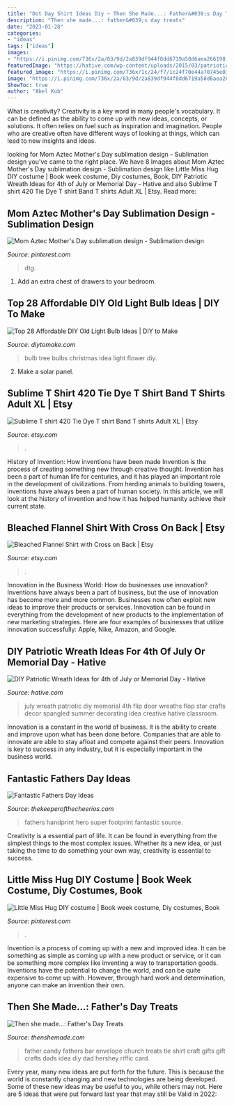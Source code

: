 ```yaml
---
title: "Dot Day Shirt Ideas Diy ~ Then She Made...: Father&#039;s Day Treats"
description: "Then she made...: father&#039;s day treats"
date: "2023-01-28"
categories:
- "ideas"
tags: ["ideas"]
images:
- "https://i.pinimg.com/736x/2a/83/9d/2a839df944f8dd6719a58d6aea266198.jpg"
featuredImage: "https://hative.com/wp-content/uploads/2015/03/patriotic-wreaths/4-patriotic-wreath-decoration-idea.jpg"
featured_image: "https://i.pinimg.com/736x/1c/24/f7/1c24f70e44a70745e03342649739359a.jpg"
image: "https://i.pinimg.com/736x/2a/83/9d/2a839df944f8dd6719a58d6aea266198.jpg"
ShowToc: true
author: "Abel Kub"
---
```



What is creativity?
Creativity is a key word in many people's vocabulary. It can be defined as the ability to come up with new ideas, concepts, or solutions. It often relies on fuel such as inspiration and imagination. People who are creative often have different ways of looking at things, which can lead to new insights and ideas.

	

		
looking for Mom Aztec Mother&#039;s Day sublimation design - Sublimation design you've came to the right place. We have 8 Images about Mom Aztec Mother&#039;s Day sublimation design - Sublimation design like Little Miss Hug DIY costume | Book week costume, Diy costumes, Book, DIY Patriotic Wreath Ideas for 4th of July or Memorial Day - Hative and also Sublime T shirt 420 Tie Dye T shirt Band T shirts Adult XL | Etsy. Read more:
		
    
## Mom Aztec Mother&#039;s Day Sublimation Design - Sublimation Design

<img loading=lazy src="https://i.pinimg.com/736x/2a/83/9d/2a839df944f8dd6719a58d6aea266198.jpg" onerror="this.onerror=null;this.src='https://tse4.mm.bing.net/th?id=OIP.5n9dIqQIlBY0CMjpYbUOdAHaHW&amp;pid=15.1';" alt="Mom Aztec Mother&#039;s Day sublimation design - Sublimation design">

_Source: pinterest.com_

>dtg. 

	

1. Add an extra chest of drawers to your bedroom.

    
## Top 28 Affordable DIY Old Light Bulb Ideas | DIY To Make

<img loading=lazy src="http://www.diytomake.com/wp-content/uploads/2016/10/Old-Bulbs-Tree-Recycled-Homemade-Idea.jpg" onerror="this.onerror=null;this.src='https://tse3.mm.bing.net/th?id=OIP.zlplzqz6fZ5dQpRacUpTAgHaKk&amp;pid=15.1';" alt="Top 28 Affordable DIY Old Light Bulb Ideas | DIY to Make">

_Source: diytomake.com_

>bulb tree bulbs christmas idea light flower diy. 

	

2. Make a solar panel.

    
## Sublime T Shirt 420 Tie Dye T Shirt Band T Shirts Adult XL | Etsy

<img loading=lazy src="https://i.etsystatic.com/8360091/r/il/8b7d7d/3072088499/il_1588xN.3072088499_9b03.jpg" onerror="this.onerror=null;this.src='https://tse1.mm.bing.net/th?id=OIP.3dVgbE_Uqhm6FC-OvCszZAHaKq&amp;pid=15.1';" alt="Sublime T shirt 420 Tie Dye T shirt Band T shirts Adult XL | Etsy">

_Source: etsy.com_

>. 

	

History of Invention: How inventions have been made
Invention is the process of creating something new through creative thought. Invention has been a part of human life for centuries, and it has played an important role in the development of civilizations. From herding animals to building towers, inventions have always been a part of human society. In this article, we will look at the history of invention and how it has helped humanity achieve their current state.

    
## Bleached Flannel Shirt With Cross On Back | Etsy

<img loading=lazy src="https://i.etsystatic.com/27013475/r/il/fbc367/2804457702/il_1588xN.2804457702_k43d.jpg" onerror="this.onerror=null;this.src='https://tse3.mm.bing.net/th?id=OIP.V_FUVUvwTK3N0iNjYLSOxwHaJ3&amp;pid=15.1';" alt="Bleached Flannel Shirt with Cross on Back | Etsy">

_Source: etsy.com_

>. 

	

Innovation in the Business World: How do businesses use innovation?
Inventions have always been a part of business, but the use of innovation has become more and more common. Businesses now often exploit new ideas to improve their products or services. Innovation can be found in everything from the development of new products to the implementation of new marketing strategies. Here are four examples of businesses that utilize innovation successfully: Apple, Nike, Amazon, and Google.

    
## DIY Patriotic Wreath Ideas For 4th Of July Or Memorial Day - Hative

<img loading=lazy src="https://hative.com/wp-content/uploads/2015/03/patriotic-wreaths/4-patriotic-wreath-decoration-idea.jpg" onerror="this.onerror=null;this.src='https://tse3.mm.bing.net/th?id=OIP.3CJkMbYEnjezSlzRTOiB5wHaKF&amp;pid=15.1';" alt="DIY Patriotic Wreath Ideas for 4th of July or Memorial Day - Hative">

_Source: hative.com_

>july wreath patriotic diy memorial 4th flip door wreaths flop star crafts decor spangled summer decorating idea creative hative classroom. 

	

Innovation is a constant in the world of business. It is the ability to create and improve upon what has been done before. Companies that are able to innovate are able to stay afloat and compete against their peers. Innovation is key to success in any industry, but it is especially important in the business world.

    
## Fantastic Fathers Day Ideas

<img loading=lazy src="http://www.thekeeperofthecheerios.com/wp-content/uploads/2017/05/e21527fce6218b6a334c32f929b407f7.jpg" onerror="this.onerror=null;this.src='https://tse1.mm.bing.net/th?id=OIP.UVDNASWLdQYy686RjslVLwHaMW&amp;pid=15.1';" alt="Fantastic Fathers Day Ideas">

_Source: thekeeperofthecheerios.com_

>fathers handprint hero super footprint fantastic source. 

	

Creativity is a essential part of life. It can be found in everything from the simplest things to the most complex issues. Whether its a new idea, or just taking the time to do something your own way, creativity is essential to success.

    
## Little Miss Hug DIY Costume | Book Week Costume, Diy Costumes, Book

<img loading=lazy src="https://i.pinimg.com/736x/1c/24/f7/1c24f70e44a70745e03342649739359a.jpg" onerror="this.onerror=null;this.src='https://tse2.mm.bing.net/th?id=OIP.KymxiEKlJF0rOKZX3O9mswHaJ3&amp;pid=15.1';" alt="Little Miss Hug DIY costume | Book week costume, Diy costumes, Book">

_Source: pinterest.com_

>. 

	

Invention is a process of coming up with a new and improved idea. It can be something as simple as coming up with a new product or service, or it can be something more complex like inventing a way to transportation goods. Inventions have the potential to change the world, and can be quite expensive to come up with. However, through hard work and determination, anyone can make an invention their own.

    
## Then She Made...: Father&#039;s Day Treats

<img loading=lazy src="http://2.bp.blogspot.com/-8hTrbV2XRus/VYK51wTqmrI/AAAAAAAAPmQ/SRXxBvA4l3o/s400/FD_ties_lots.jpg" onerror="this.onerror=null;this.src='https://tse4.mm.bing.net/th?id=OIP.h_bGtVfWH-y7TnN-R3vCAwHaLI&amp;pid=15.1';" alt="Then she made...: Father&#039;s Day Treats">

_Source: thenshemade.com_

>father candy fathers bar envelope church treats tie shirt craft gifts gift crafts dads idea diy dad hershey riffic card. 

	

Every year, many new ideas are put forth for the future. This is because the world is constantly changing and new technologies are being developed. Some of these new ideas may be useful to you, while others may not. Here are 5 ideas that were put forward last year that may still be Valid in 2022: 

